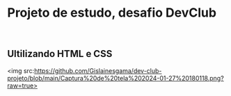 <h1>Projeto de estudo, desafio DevClub</h1>
<br>
<h2>Ultilizando HTML e CSS</h2>

<img src:https://github.com/Gislainesgama/dev-club-projeto/blob/main/Captura%20de%20tela%202024-01-27%20180118.png?raw=true>
